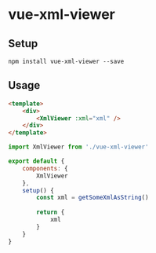 # vue-xml-viewer

## Setup
```
npm install vue-xml-viewer --save
```

## Usage

```html
<template>
    <div>
        <XmlViewer :xml="xml" />
    </div>
</template>
```
```javascript
import XmlViewer from './vue-xml-viewer'

export default {
    components: {
        XmlViewer
    },
    setup() {
        const xml = getSomeXmlAsString()
        
        return {
            xml
        }
    }
}
```

